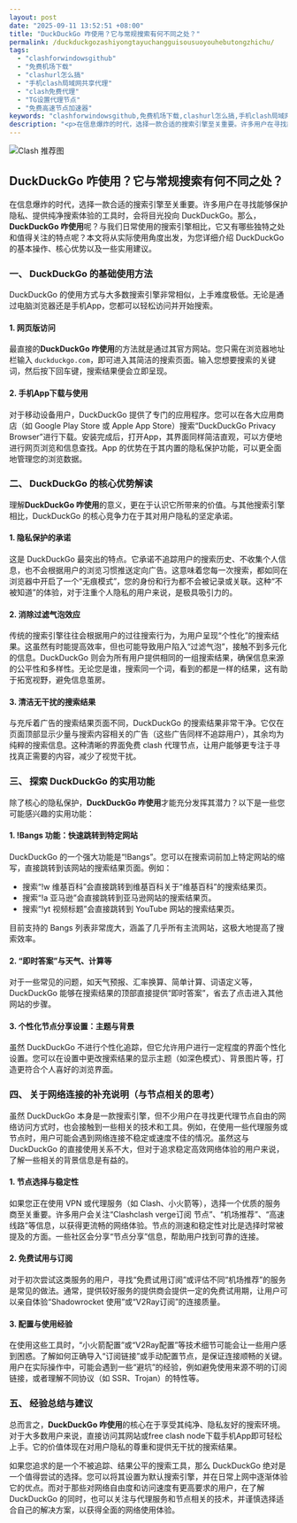 ```yaml
---
layout: post
date: "2025-09-11 13:52:51 +08:00"
title: "DuckDuckGo 咋使用？它与常规搜索有何不同之处？"
permalink: /duckduckgozashiyongtayuchangguisousuoyouhebutongzhichu/
tags:
  - "clashforwindowsgithub"
  - "免费机场下载"
  - "clashurl怎么搞"
  - "手机clash局域网共享代理"
  - "clash免费代理"
  - "TG设置代理节点"
  - "免费高速节点加速器"
keywords: "clashforwindowsgithub,免费机场下载,clashurl怎么搞,手机clash局域网共享代理,clash免费代理,TG设置代理节点,免费高速节点加速器"
description: "<p>在信息爆炸的时代，选择一款合适的搜索引擎至关重要。许多用户在寻找能够保护隐私、提供纯净搜索体验的工具时，会将目光投向 DuckDuckGo。那么，<strong>DuckDuckGo 咋使用</strong>呢？与我们日常使用的搜索引擎相比，它又有哪些独特之处和值得关注的特点呢？本文将从实际使用角度出发，为您详细介绍 DuckDuckGo 的基本操作、核心优势以及一些实用建议。</p>"
---
```


![Clash 推荐图](https://clashjd.github.io/assets/img/最新机场推荐.png)

## DuckDuckGo 咋使用？它与常规搜索有何不同之处？

<p>在信息爆炸的时代，选择一款合适的搜索引擎至关重要。许多用户在寻找能够保护隐私、提供纯净搜索体验的工具时，会将目光投向 DuckDuckGo。那么，<strong>DuckDuckGo 咋使用</strong>呢？与我们日常使用的搜索引擎相比，它又有哪些独特之处和值得关注的特点呢？本文将从实际使用角度出发，为您详细介绍 DuckDuckGo 的基本操作、核心优势以及一些实用建议。</p>
<h3>一、 DuckDuckGo 的基础使用方法</h3>
<p>DuckDuckGo 的使用方式与大多数搜索引擎非常相似，上手难度极低。无论是通过电脑浏览器还是手机App，您都可以轻松访问并开始搜索。</p>
<h4>1. 网页版访问</h4>
<p>最直接的<strong>DuckDuckGo 咋使用</strong>的方法就是通过其官方网站。您只需在浏览器地址栏输入 <code>duckduckgo.com</code>，即可进入其简洁的搜索页面。输入您想要搜索的关键词，然后按下回车键，搜索结果便会立即呈现。</p>
<h4>2. 手机App下载与使用</h4>
<p>对于移动设备用户，DuckDuckGo 提供了专门的应用程序。您可以在各大应用商店（如 Google Play Store 或 Apple App Store）搜索“DuckDuckGo Privacy Browser”进行下载。安装完成后，打开App，其界面同样简洁直观，可以方便地进行网页浏览和信息查找。App 的优势在于其内置的隐私保护功能，可以更全面地管理您的浏览数据。</p>
<h3>二、 DuckDuckGo 的核心优势解读</h3>
<p>理解<strong>DuckDuckGo 咋使用</strong>的意义，更在于认识它所带来的价值。与其他搜索引擎相比，DuckDuckGo 的核心竞争力在于其对用户隐私的坚定承诺。</p>
<h4>1. 隐私保护的承诺</h4>
<p>这是 DuckDuckGo 最突出的特点。它承诺不追踪用户的搜索历史、不收集个人信息，也不会根据用户的浏览习惯推送定向广告。这意味着您每一次搜索，都如同在浏览器中开启了一个“无痕模式”，您的身份和行为都不会被记录或关联。这种“不被知道”的体验，对于注重个人隐私的用户来说，是极具吸引力的。</p>
<h4>2. 消除过滤气泡效应</h4>
<p>传统的搜索引擎往往会根据用户的过往搜索行为，为用户呈现“个性化”的搜索结果。这虽然有时能提高效率，但也可能导致用户陷入“过滤气泡”，接触不到多元化的信息。DuckDuckGo 则会为所有用户提供相同的一组搜索结果，确保信息来源的公平性和多样性。无论您是谁，搜索同一个词，看到的都是一样的结果，这有助于拓宽视野，避免信息茧房。</p>
<h4>3. 清洁无干扰的搜索结果</h4>
<p>与充斥着广告的搜索结果页面不同，DuckDuckGo 的搜索结果非常干净。它仅在页面顶部显示少量与搜索内容相关的广告（这些广告同样不追踪用户），其余均为纯粹的搜索信息。这种清晰的界面免费 clash 代理节点，让用户能够更专注于寻找真正需要的内容，减少了视觉干扰。</p>
<h3>三、 探索 DuckDuckGo 的实用功能</h3>
<p>除了核心的隐私保护，<strong>DuckDuckGo 咋使用</strong>才能充分发挥其潜力？以下是一些您可能感兴趣的实用功能：</p>
<h4>1. !Bangs 功能：快速跳转到特定网站</h4>
<p>DuckDuckGo 的一个强大功能是“!Bangs”。您可以在搜索词前加上特定网站的缩写，直接跳转到该网站的搜索结果页面。例如：</p>
<ul>
<li>搜索“!w 维基百科”会直接跳转到维基百科关于“维基百科”的搜索结果页。</li>
<li>搜索“!a 亚马逊”会直接跳转到亚马逊网站的搜索结果页。</li>
<li>搜索“!yt 视频标题”会直接跳转到 YouTube 网站的搜索结果页。</li>
</ul>
<p>目前支持的 Bangs 列表非常庞大，涵盖了几乎所有主流网站，这极大地提高了搜索效率。</p>
<h4>2. “即时答案”与天气、计算等</h4>
<p>对于一些常见的问题，如天气预报、汇率换算、简单计算、词语定义等，DuckDuckGo 能够在搜索结果的顶部直接提供“即时答案”，省去了点击进入其他网站的步骤。</p>
<h4>3. 个性化节点分享设置：主题与背景</h4>
<p>虽然 DuckDuckGo 不进行个性化追踪，但它允许用户进行一定程度的界面个性化设置。您可以在设置中更改搜索结果的显示主题（如深色模式）、背景图片等，打造更符合个人喜好的浏览界面。</p>
<h3>四、 关于网络连接的补充说明（与节点相关的思考）</h3>
<p>虽然 DuckDuckGo 本身是一款搜索引擎，但不少用户在寻找更代理节点自由的网络访问方式时，也会接触到一些相关的技术和工具。例如，在使用一些代理服务或节点时，用户可能会遇到网络连接不稳定或速度不佳的情况。虽然这与 DuckDuckGo 的直接使用关系不大，但对于追求稳定高效网络体验的用户来说，了解一些相关的背景信息是有益的。</p>
<h4>1. 节点选择与稳定性</h4>
<p>如果您正在使用 VPN 或代理服务（如 Clash、小火箭等），选择一个优质的服务商至关重要。许多用户会关注“Clashclash verge订阅 节点”、“机场推荐”、“高速线路”等信息，以获得更流畅的网络体验。节点的测速和稳定性对比是选择时常被提及的方面。一些社区会分享“节点分享”信息，帮助用户找到可靠的连接。</p>
<h4>2. 免费试用与订阅</h4>
<p>对于初次尝试这类服务的用户，寻找“免费试用订阅”或评估不同“机场推荐”的服务是常见的做法。通常，提供较好服务的提供商会提供一定的免费试用期，让用户可以亲自体验“Shadowrocket 使用”或“V2Ray订阅”的连接质量。</p>
<h4>3. 配置与使用经验</h4>
<p>在使用这些工具时，“小火箭配置”或“V2Ray配置”等技术细节可能会让一些用户感到困惑。了解如何正确导入“订阅链接”或手动配置节点，是保证连接顺畅的关键。用户在实际操作中，可能会遇到一些“避坑”的经验，例如避免使用来源不明的订阅链接，或者理解不同协议（如 SSR、Trojan）的特性等。</p>
<h3>五、 经验总结与建议</h3>
<p>总而言之，<strong>DuckDuckGo 咋使用</strong>的核心在于享受其纯净、隐私友好的搜索环境。对于大多数用户来说，直接访问其网站或free clash node下载手机App即可轻松上手。它的价值体现在对用户隐私的尊重和提供无干扰的搜索结果。</p>
<p>如果您追求的是一个不被追踪、结果公平的搜索工具，那么 DuckDuckGo 绝对是一个值得尝试的选择。您可以将其设置为默认搜索引擎，并在日常上网中逐渐体验它的优点。而对于那些对网络自由度和访问速度有更高要求的用户，在了解 DuckDuckGo 的同时，也可以关注与代理服务和节点相关的技术，并谨慎选择适合自己的解决方案，以获得全面的网络使用体验。</p>